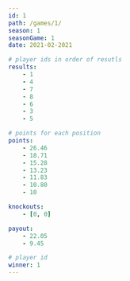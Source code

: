 ```yaml
---
id: 1
path: /games/1/
season: 1
seasonGame: 1
date: 2021-02-2021

# player ids in order of resutls
results:
    - 1
    - 4
    - 7
    - 8
    - 6
    - 3
    - 5

# points for each position
points:
    - 26.46
    - 18.71
    - 15.28
    - 13.23
    - 11.83
    - 10.80
    - 10

knockouts:
    - [0, 0]

payout:
    - 22.05
    - 9.45

# player id
winner: 1
---
```

